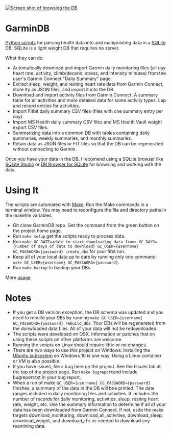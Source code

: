 [![Screen shot of browsing the DB](https://raw.githubusercontent.com/tcgoetz/GarminDB/master/Screenshots/ScreenShot_browsing_sm.jpg)](https://github.com/tcgoetz/GarminDB/wiki/Screenshots)

# GarminDB

[Python scripts](https://www.python.org/) for parsing health data into and manipulating data in a [SQLite](http://sqlite.org/) DB. SQLite is a light weight DB that requires no server.

What they can do:
* Automatically download and import Garmin daily monitoring files (all day heart rate, activity, climb/decend, stress, and intensity minutes) from the user's Garmin Connect "Daily Summary" page.
* Extract sleep, weight, and resting heart rate data from Garmin Connect, store ity as JSON files, and import it into the DB.
* Download and import activity files from Garmin Connect. A summary table for all activities and more detailed data for some activity types. Lap and record entries for activities.
* Import Fitbit daily summary CSV files (files with one summary entry per day).
* Import MS Health daily summary CSV files and MS Health Vault weight export CSV files.
* Summarizing data into a common DB with tables containing daily summaries, weekly summaries, and monthly summaries.
* Retain data as JSON files or FIT files so that the DB can be regenerated without connecting to Garmin.

Once you have your data in the DB, I recomend using a SQLite browser like [SQLite Studio](http://sqlitestudio.pl) or [DB Browser for SQLite](https://sqlitebrowser.org/) for browsing and working with the data.

# Using It

The scripts are automated with [Make](https://www.gnu.org/software/make/manual/make.html). Run the Make commands in a terminal window. You may need to reconfigure the file and directory paths in the makefile variables.

* Git clone GarminDB repo. Get the command from the green button on the project home page.
* Run `make setup` get the scripts ready to process data.
* Run `make GC_DATE=<date to start downloading data from> GC_DAYS={number of days of data to download} GC_USER={username} GC_PASSWORD={password} create_dbs` for your first run.
* Keep all of your local data up to date by running only one command: `make GC_USER={username} GC_PASSWORD={password}`.
* Run `make backup` to backup your DBs.

More [usage](https://github.com/tcgoetz/GarminDB/wiki/Usage)

# Notes

* If you get a DB version exception, the DB schema was updated and you need to rebuild your DBs by running `make GC_USER={username} GC_PASSWORD={password} rebuild_dbs`. Your DBs will be regenerated from the donwloaded data files. All of your data will not be redownloaded.
* The scripts were developed on OSX. Information or patches that on using these scripts on other platforms are welcome.
* Running the scripts on Linux should require little or no changes.
* There are two ways to use this project on Windows. Installing the [Ubuntu subsystem](https://www.howtogeek.com/249966/how-to-install-and-use-the-linux-bash-shell-on-windows-10/) on Windows 10 is one way. Using a Linux container or VM is also possibie.
* If you have issues, file a bug here on the project. See the Issues tab at the top of the project page. Run `make bugreport`and include bugreport.txt in your bug report.
* When a run of make `GC_USER={username} GC_PASSWORD={password}` finishes, a summary of the data in the DB will bne printed. The date ranges included in daily monitoring files and activities. It includes the number of records for daily monitoring, activities, sleep, resting heart rate, weight, etc. Use the summary information to determine if all of your data has been downloaded from Garmin Connect. If not, usde the make targets download_monitoring, download_all_activities, download_sleep, download_weight, and download_rhr as needed to download any reamining data.
